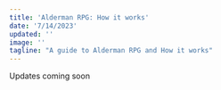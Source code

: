 ```yaml
---
title: 'Alderman RPG: How it works'
date: '7/14/2023'
updated: ''
image: ''
tagline: "A guide to Alderman RPG and How it works"
---
```


Updates coming soon